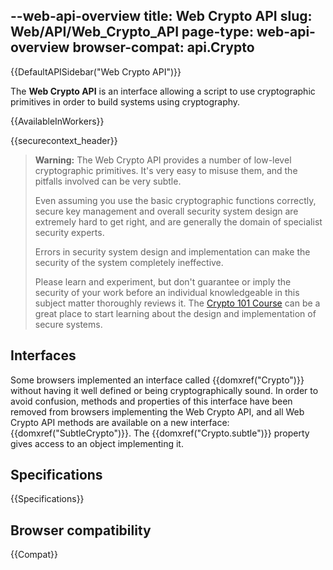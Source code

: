 --web-api-overview
title: Web Crypto API
slug: Web/API/Web_Crypto_API
page-type: web-api-overview
browser-compat: api.Crypto
---

{{DefaultAPISidebar("Web Crypto API")}}

The **Web Crypto API** is an interface allowing a script to use cryptographic primitives in order to build systems using cryptography.

{{AvailableInWorkers}}

{{securecontext_header}}

> **Warning:** The Web Crypto API provides a number of low-level cryptographic primitives. It's very easy to misuse them, and the pitfalls involved can be very subtle.
>
> Even assuming you use the basic cryptographic functions correctly, secure key management and overall security system design are extremely hard to get right, and are generally the domain of specialist security experts.
>
> Errors in security system design and implementation can make the security of the system completely ineffective.
>
> Please learn and experiment, but don't guarantee or imply the security of your work before an individual knowledgeable in this subject matter thoroughly reviews it. The [Crypto 101 Course](https://www.crypto101.io/) can be a great place to start learning about the design and implementation of secure systems.

## Interfaces

Some browsers implemented an interface called {{domxref("Crypto")}} without having it well defined or being cryptographically sound. In order to avoid confusion, methods and properties of this interface have been removed from browsers implementing the Web Crypto API, and all Web Crypto API methods are available on a new interface: {{domxref("SubtleCrypto")}}. The {{domxref("Crypto.subtle")}} property gives access to an object implementing it.

## Specifications

{{Specifications}}

## Browser compatibility

{{Compat}}
